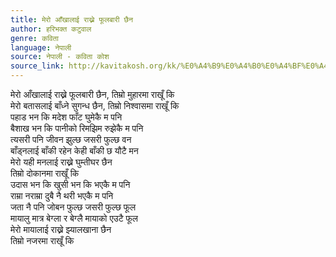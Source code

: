 ```yaml
---
title: मेरो आँखालाई राख्ने फूलबारी छैन
author: हरिभक्त कटुवाल
genre: कविता
language: नेपाली
source: नेपाली - कविता कोश
source_link: http://kavitakosh.org/kk/%E0%A4%B9%E0%A4%B0%E0%A4%BF%E0%A4%AD%E0%A4%95%E0%A5%8D%E0%A4%A4_%E0%A4%95%E0%A4%9F%E0%A5%81%E0%A4%B5%E0%A4%BE%E0%A4%B2
---
```


मेरो आँखालाई राख्ने फूलबारी छैन, तिम्रो मुहारमा राखूँ कि  
मेरो बतासलाई बाँध्ने सुगन्ध छैन, तिम्रो निश्वासमा राखूँ कि  
पहाड भन कि मदेश फाँट घुमेकै म पनि  
बैशाख भन कि पानीको रिमझिम रुझेकै म पनि  
त्यसरी पनि जीवन झुल्छ जसरी फुल्छ वन  
बाँड्नलाई बाँकी रहेन केही बाँकी छ यौटै मन  
मेरो यही मनलाई राख्ने घुम्तीघर छैन  
तिम्रो दोकानमा राखूँ कि  
उदास भन कि खुसी भन कि भएकै म पनि  
राम्रा नराम्रा दुबै नै थरी भएकै म पनि  
जता नै पनि जोबन फुल्छ जसरी फुल्छ फूल  
मायालु मात्र बेग्ला र बेग्लै मायाको एउटै फूल  
मेरो मायालाई राख्ने झ्यालखाना छैन  
तिम्रो नजरमा राखूँ कि
